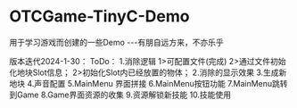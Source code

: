 # OTCGame-TinyC-Demo
用于学习游戏而创建的一些Demo ---有朋自远方来，不亦乐乎

版本迭代2024-1-30：
ToDo：
1.消除逻辑
	1>可配置文件(完成)
	2>通过文件初始化地块Slot信息；
	2>初始化Slot内已经放置的物体；
2.消除的显示效果
3.生成新地块
4.声音配置
5.MainMenu 界面拼接
6.MainMenu按钮功能
7.MainMenu跳转到Game
8.Game界面资源的收集
9.资源解锁新技能
10.技能使用
